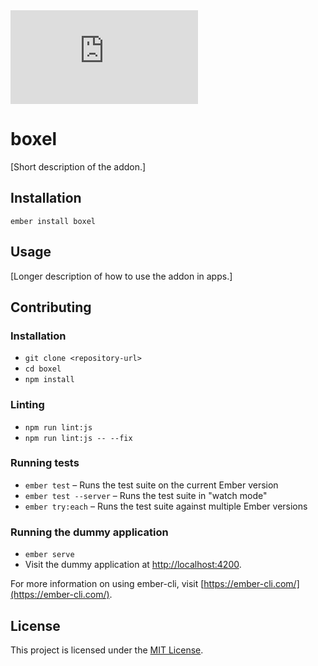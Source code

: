 <iframe src="https://xd.adobe.com/embed/fc8c4920-5374-4476-5ec6-ba629f92f862-8abd/screen/69e7b00f-4d1d-4dc7-a88d-bb4fb23e4bd6/Zoom-in-Plane-1-" frameborder="0" allowfullscreen></iframe>

boxel
==============================================================================

[Short description of the addon.]

Installation
------------------------------------------------------------------------------

```
ember install boxel
```


Usage
------------------------------------------------------------------------------

[Longer description of how to use the addon in apps.]


Contributing
------------------------------------------------------------------------------

### Installation

* `git clone <repository-url>`
* `cd boxel`
* `npm install`

### Linting

* `npm run lint:js`
* `npm run lint:js -- --fix`

### Running tests

* `ember test` – Runs the test suite on the current Ember version
* `ember test --server` – Runs the test suite in "watch mode"
* `ember try:each` – Runs the test suite against multiple Ember versions

### Running the dummy application

* `ember serve`
* Visit the dummy application at [http://localhost:4200](http://localhost:4200).

For more information on using ember-cli, visit [https://ember-cli.com/](https://ember-cli.com/).

License
------------------------------------------------------------------------------

This project is licensed under the [MIT License](LICENSE.md).

